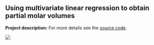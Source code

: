 ## Using multivariate linear regression to obtain partial molar volumes

**Project description:** 
For more details see the [source code](https://github.com/hasimani/MLRforPMV).

<img src="images/blobs.png?raw=true">
